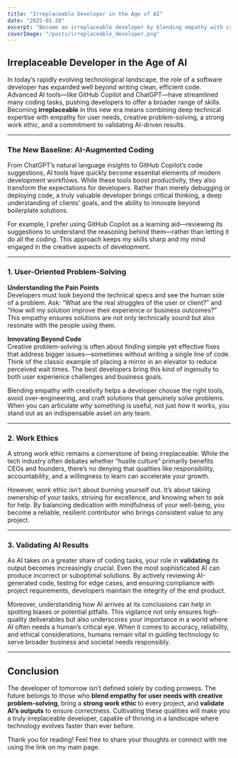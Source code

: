 ```yaml
---
title: "Irreplaceable Developer in the Age of AI"
date: "2025-01-20"
excerpt: "Become an irreplaceable developer by blending empathy with creative problem-solving, upholding a strong work ethic, and rigorously validating AI outputs."
coverImage: "/posts/irreplaceable_developer.png"
---
```

## Irreplaceable Developer in the Age of AI

In today’s rapidly evolving technological landscape, the role of a software developer has expanded well beyond writing clean, efficient code. Advanced AI tools—like GitHub Copilot and ChatGPT—have streamlined many coding tasks, pushing developers to offer a broader range of skills. Becoming **irreplaceable** in this new era means combining deep technical expertise with empathy for user needs, creative problem-solving, a strong work ethic, and a commitment to validating AI-driven results.

---

### The New Baseline: AI-Augmented Coding

From ChatGPT’s natural language insights to GitHub Copilot’s code suggestions, AI tools have quickly become essential elements of modern development workflows. While these tools boost productivity, they also transform the expectations for developers. Rather than merely debugging or deploying code, a truly valuable developer brings critical thinking, a deep understanding of clients’ goals, and the ability to innovate beyond boilerplate solutions.

For example, I prefer using GitHub Copilot as a learning aid—reviewing its suggestions to understand the reasoning behind them—rather than letting it do all the coding. This approach keeps my skills sharp and my mind engaged in the creative aspects of development.

---

### 1. User-Oriented Problem-Solving

**Understanding the Pain Points**  
Developers must look beyond the technical specs and see the human side of a problem. Ask: “What are the real struggles of the user or client?” and “How will my solution improve their experience or business outcomes?” This empathy ensures solutions are not only technically sound but also resonate with the people using them.

**Innovating Beyond Code**  
Creative problem-solving is often about finding simple yet effective fixes that address bigger issues—sometimes without writing a single line of code. Think of the classic example of placing a mirror in an elevator to reduce perceived wait times. The best developers bring this kind of ingenuity to both user experience challenges and business goals.

Blending empathy with creativity helps a developer choose the right tools, avoid over-engineering, and craft solutions that genuinely solve problems. When you can articulate *why* something is useful, not just *how* it works, you stand out as an indispensable asset on any team.

---

### 2. Work Ethics

A strong work ethic remains a cornerstone of being irreplaceable. While the tech industry often debates whether “hustle culture” primarily benefits CEOs and founders, there’s no denying that qualities like responsibility, accountability, and a willingness to learn can accelerate your growth.

However, work ethic isn’t about burning yourself out. It’s about taking ownership of your tasks, striving for excellence, and knowing when to ask for help. By balancing dedication with mindfulness of your well-being, you become a reliable, resilient contributor who brings consistent value to any project.

---

### 3. Validating AI Results

As AI takes on a greater share of coding tasks, your role in **validating** its output becomes increasingly crucial. Even the most sophisticated AI can produce incorrect or suboptimal solutions. By actively reviewing AI-generated code, testing for edge cases, and ensuring compliance with project requirements, developers maintain the integrity of the end product.

Moreover, understanding how AI arrives at its conclusions can help in spotting biases or potential pitfalls. This vigilance not only ensures high-quality deliverables but also underscores your importance in a world where AI often needs a human’s critical eye. When it comes to accuracy, reliability, and ethical considerations, humans remain vital in guiding technology to serve broader business and societal needs responsibly.

---

## Conclusion

The developer of tomorrow isn’t defined solely by coding prowess. The future belongs to those who **blend empathy for user needs with creative problem-solving**, bring a **strong work ethic** to every project, and **validate AI’s outputs** to ensure correctness. Cultivating these qualities will make you a truly irreplaceable developer, capable of thriving in a landscape where technology evolves faster than ever before.

Thank you for reading! Feel free to share your thoughts or connect with me using the link on my main page.